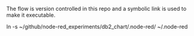 The flow is version controlled in this repo and a symbolic link is used to make it executable.

ln -s ~/github/node-red_experiments/db2_chart/.node-red/  ~/.node-red

